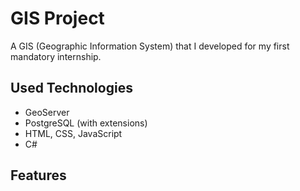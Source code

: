 # GIS Project

A GIS (Geographic Information System) that I developed for my first mandatory internship. 

## Used Technologies

* GeoServer
* PostgreSQL (with extensions)
* HTML, CSS, JavaScript
* C#

## Features
